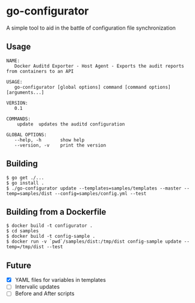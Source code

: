 # go-configurator

A simple tool to aid in the battle of configuration file synchronization

## Usage

```
NAME:
   Docker Auditd Exporter - Host Agent - Exports the audit reports from containers to an API

USAGE:
   go-configurator [global options] command [command options] [arguments...]
   
VERSION:
   0.1
   
COMMANDS:
    update	updates the auditd configuration

GLOBAL OPTIONS:
   --help, -h		show help
   --version, -v	print the version
```

## Building

```
$ go get ./...
$ go install .
$ ./go-configurator update --templates=samples/templates --master --temp=samples/dist --config=samples/config.yml --test 
```

## Building from a Dockerfile

```
$ docker build -t configurator .
$ cd samples
$ docker build -t config-sample .
$ docker run -v `pwd`/samples/dist:/tmp/dist config-sample update --temp=/tmp/dist --test
```

## Future 

- [X] YAML files for variables in templates
- [ ] Intervalic updates
- [ ] Before and After scripts
